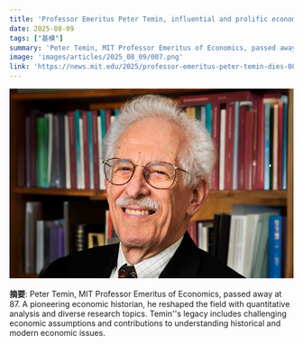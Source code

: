 ```yaml
---
title: 'Professor Emeritus Peter Temin, influential and prolific economic historian, dies at 87'
date: 2025-08-09
tags: ["基模"]
summary: 'Peter Temin, MIT Professor Emeritus of Economics, passed away at 87. A pioneering economic historian, he reshaped the field with quantitative analysis and diverse research topics. Temin''s legacy includes challenging economic assumptions and contributions to understanding historical and modern economic issues.'
image: 'images/articles/2025_08_09/007.png'
link: 'https://news.mit.edu/2025/professor-emeritus-peter-temin-dies-0806'
---
```

![Professor Emeritus Peter Temin, influential and prolific economic historian, dies at 87](images/articles/2025_08_09/007.png)

**摘要**: Peter Temin, MIT Professor Emeritus of Economics, passed away at 87. A pioneering economic historian, he reshaped the field with quantitative analysis and diverse research topics. Temin''s legacy includes challenging economic assumptions and contributions to understanding historical and modern economic issues.
